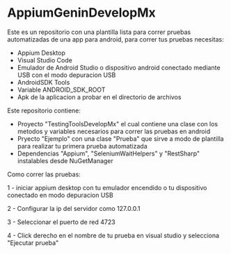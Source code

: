 # AppiumGeninDevelopMx

Este es un repositorio con una plantilla lista para correr pruebas automatizadas de una app para android, para correr tus pruebas necesitas:

  - Appium Desktop
  - Visual Studio Code
  - Emulador de Android Studio o dispositivo android conectado mediante USB con el modo depuracion USB
  - AndroidSDK Tools
  - Variable ANDROID_SDK_ROOT
  - Apk de la aplicacion a probar en el directorio de archivos
  
Este repositorio contiene:

  - Proyecto "TestingToolsDevelopMx" el cual contiene una clase con los metodos y variables necesarios para correr las pruebas en android
  - Pryecto "Ejemplo" con una clase "Prueba" que sirve a modo de plantilla para realizar tu primera prueba automatizada
  - Dependencias "Appium", "SeleniumWaitHelpers" y "RestSharp" instalables desde NuGetManager
  
Como correr las pruebas:

  1 - iniciar appium desktop con tu emulador encendido o tu dispositivo conectado en modo depuracion USB
  
  2 - Configurar la ip del servidor como 127.0.0.1
  
  3 - Seleccionar el puerto de red 4723
  
  4 - Click derecho en el nombre de tu prueba en visual studio y selecciona "Ejecutar prueba"
